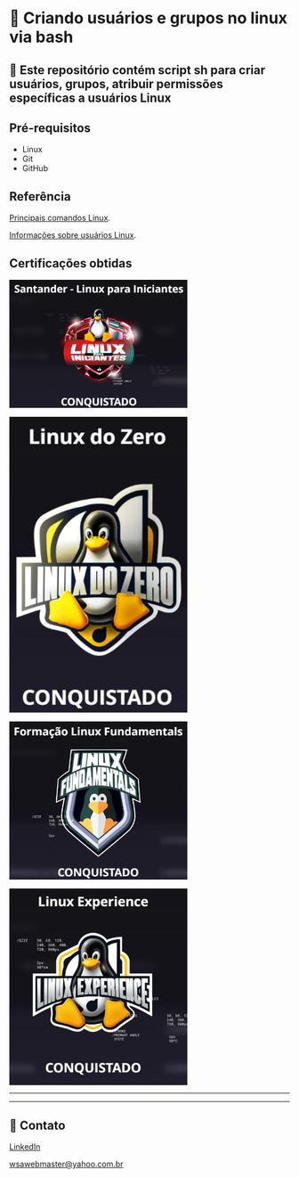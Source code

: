 # 🚀 Criando usuários e grupos no linux via bash

## 📃 Este repositório contém script sh para criar usuários, grupos, atribuir permissões específicas a usuários Linux

## Pré-requisitos

 - Linux
 - Git
 - GitHub

## Referência

[Principais comandos Linux](https://www.linux.ime.usp.br/~albasalo/Apostila/apostila.pdf).

[Informações sobre usuários Linux](https://www.infowester.com/usuarioslinux.php).

## Certificações obtidas


<div style="display: flex;
    flex-wrap: wrap;
    gap: 1rem;">
    <img src="./assets/img/linux-para-iniciantes.png" alt="Linux para Iniciantes" style="width:20rem;">
    <img src="assets/img/linux-do-zero.png" alt="Linux do Zero" style="width:20rem;">
    <img src="assets/img/linux-fundamentals.png" alt="Linux Fundamentals" style="width:20rem;">
    <img src="assets/img/linux-experience.png" alt="Linux Experience" style="width:20rem;">
</div>

---
---
## 📧 Contato

[LinkedIn](https://www.linkedin.com/in/wsawebmaster/)

[wsawebmaster@yahoo.com.br](mailto:wsawebmaster@yahoo.com.br)
